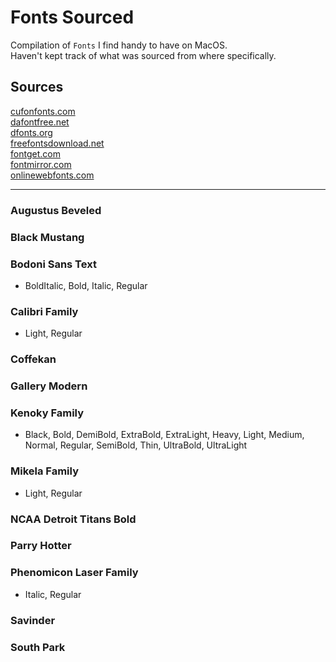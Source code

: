 # Fonts Sourced
Compilation of `Fonts` I find handy to have on MacOS.  
Haven't kept track of what was sourced from where specifically.

## Sources
[cufonfonts.com](cufonfonts.com)  
[dafontfree.net](dafontfree.net)  
[dfonts.org](dfonts.org)   
[freefontsdownload.net](freefontsdownload.net)   
[fontget.com](fontget.com)   
[fontmirror.com](fontmirror.com)  
[onlinewebfonts.com](onlinewebfonts.com)  

   
---

### Augustus Beveled  

### Black Mustang   

### Bodoni Sans Text   
- BoldItalic, Bold, Italic, Regular   

### Calibri Family
 - Light, Regular

### Coffekan   

### Gallery Modern   

### Kenoky Family   
 - Black, Bold, DemiBold, ExtraBold, ExtraLight, Heavy, Light, Medium, Normal, Regular, SemiBold, Thin, UltraBold, UltraLight

### Mikela Family
 - Light, Regular

### NCAA Detroit Titans Bold

### Parry Hotter

### Phenomicon Laser Family
 - Italic, Regular

### Savinder

### South Park   